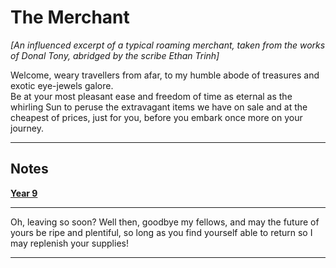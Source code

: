 <head>
  <title>The Merchant</title>
</head>
<body>
  <h1 class="title">The Merchant</h1>
  <p><i>[An influenced excerpt of a typical roaming merchant, taken from the works of Donal Tony, abridged by the scribe Ethan Trinh]</i></p>
  <p>Welcome, weary travellers from afar, to my humble abode of treasures and exotic eye-jewels galore. <br> Be at your most pleasant ease and freedom of time as eternal as the whirling Sun to peruse the extravagant items we have on sale and at the cheapest of prices, just for you, before you embark once more on your journey.</p>
  <hr class="divider_one">
  <h2 class="subtitles">Notes</h2>
  <p><b><a href="/notes/year-9.md">Year 9</a></b></p>
  <hr class="divider_one">
  <p>Oh, leaving so soon? Well then, goodbye my fellows, and may the future of yours be ripe and plentiful, so long as you find yourself able to return so I may replenish your supplies!</p>
  <hr class="divider_one">
</body>